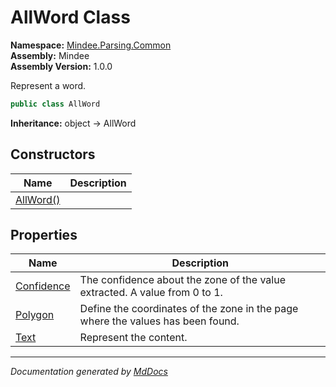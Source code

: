 ﻿<!--  
  <auto-generated>   
    The contents of this file were generated by a tool.  
    Changes to this file may be list if the file is regenerated  
  </auto-generated>   
-->

# AllWord Class

**Namespace:** [Mindee.Parsing.Common](../index.md)  
**Assembly:** Mindee  
**Assembly Version:** 1.0.0

Represent a word.

```csharp
public class AllWord
```

**Inheritance:** object → AllWord

## Constructors

| Name                               | Description |
| ---------------------------------- | ----------- |
| [AllWord()](constructors/index.md) |             |

## Properties

| Name                                   | Description                                                                     |
| -------------------------------------- | ------------------------------------------------------------------------------- |
| [Confidence](properties/Confidence.md) | The confidence about the zone of the value extracted. A value from 0 to 1.      |
| [Polygon](properties/Polygon.md)       | Define the coordinates of the zone in the page where the values has been found. |
| [Text](properties/Text.md)             | Represent the content.                                                          |

___

*Documentation generated by [MdDocs](https://github.com/ap0llo/mddocs)*
